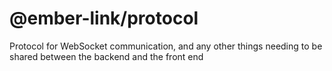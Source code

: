 # @ember-link/protocol

Protocol for WebSocket communication, and any other things needing to be shared between the backend and the front end
